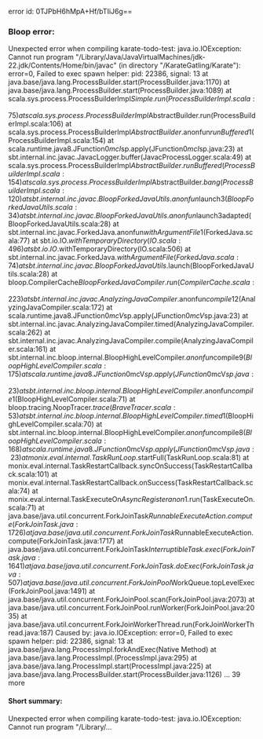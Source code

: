 error id: 0TJPbH6hMpA+Hf/bTIiJ6g==
### Bloop error:

Unexpected error when compiling karate-todo-test: java.io.IOException: Cannot run program "/Library/Java/JavaVirtualMachines/jdk-22.jdk/Contents/Home/bin/javac" (in directory "<HOME>/KarateGatling/Karate"): error=0, Failed to exec spawn helper: pid: 22386, signal: 13
	at java.base/java.lang.ProcessBuilder.start(ProcessBuilder.java:1170)
	at java.base/java.lang.ProcessBuilder.start(ProcessBuilder.java:1089)
	at scala.sys.process.ProcessBuilderImpl$Simple.run(ProcessBuilderImpl.scala:75)
	at scala.sys.process.ProcessBuilderImpl$AbstractBuilder.run(ProcessBuilderImpl.scala:106)
	at scala.sys.process.ProcessBuilderImpl$AbstractBuilder.$anonfun$runBuffered$1(ProcessBuilderImpl.scala:154)
	at scala.runtime.java8.JFunction0$mcI$sp.apply(JFunction0$mcI$sp.java:23)
	at sbt.internal.inc.javac.JavacLogger.buffer(JavacProcessLogger.scala:49)
	at scala.sys.process.ProcessBuilderImpl$AbstractBuilder.runBuffered(ProcessBuilderImpl.scala:154)
	at scala.sys.process.ProcessBuilderImpl$AbstractBuilder.$bang(ProcessBuilderImpl.scala:120)
	at sbt.internal.inc.javac.BloopForkedJavaUtils$.$anonfun$launch$3(BloopForkedJavaUtils.scala:34)
	at sbt.internal.inc.javac.BloopForkedJavaUtils$.$anonfun$launch$3$adapted(BloopForkedJavaUtils.scala:28)
	at sbt.internal.inc.javac.ForkedJava$.$anonfun$withArgumentFile$1(ForkedJava.scala:77)
	at sbt.io.IO$.withTemporaryDirectory(IO.scala:496)
	at sbt.io.IO$.withTemporaryDirectory(IO.scala:506)
	at sbt.internal.inc.javac.ForkedJava$.withArgumentFile(ForkedJava.scala:74)
	at sbt.internal.inc.javac.BloopForkedJavaUtils$.launch(BloopForkedJavaUtils.scala:28)
	at bloop.CompilerCache$BloopForkedJavaCompiler.run(CompilerCache.scala:223)
	at sbt.internal.inc.javac.AnalyzingJavaCompiler.$anonfun$compile$12(AnalyzingJavaCompiler.scala:172)
	at scala.runtime.java8.JFunction0$mcV$sp.apply(JFunction0$mcV$sp.java:23)
	at sbt.internal.inc.javac.AnalyzingJavaCompiler.timed(AnalyzingJavaCompiler.scala:262)
	at sbt.internal.inc.javac.AnalyzingJavaCompiler.compile(AnalyzingJavaCompiler.scala:161)
	at sbt.internal.inc.bloop.internal.BloopHighLevelCompiler.$anonfun$compile$9(BloopHighLevelCompiler.scala:175)
	at scala.runtime.java8.JFunction0$mcV$sp.apply(JFunction0$mcV$sp.java:23)
	at sbt.internal.inc.bloop.internal.BloopHighLevelCompiler.$anonfun$compile$1(BloopHighLevelCompiler.scala:71)
	at bloop.tracing.NoopTracer$.trace(BraveTracer.scala:53)
	at sbt.internal.inc.bloop.internal.BloopHighLevelCompiler.timed$1(BloopHighLevelCompiler.scala:70)
	at sbt.internal.inc.bloop.internal.BloopHighLevelCompiler.$anonfun$compile$8(BloopHighLevelCompiler.scala:168)
	at scala.runtime.java8.JFunction0$mcV$sp.apply(JFunction0$mcV$sp.java:23)
	at monix.eval.internal.TaskRunLoop$.startFull(TaskRunLoop.scala:81)
	at monix.eval.internal.TaskRestartCallback.syncOnSuccess(TaskRestartCallback.scala:101)
	at monix.eval.internal.TaskRestartCallback.onSuccess(TaskRestartCallback.scala:74)
	at monix.eval.internal.TaskExecuteOn$AsyncRegister$$anon$1.run(TaskExecuteOn.scala:71)
	at java.base/java.util.concurrent.ForkJoinTask$RunnableExecuteAction.compute(ForkJoinTask.java:1726)
	at java.base/java.util.concurrent.ForkJoinTask$RunnableExecuteAction.compute(ForkJoinTask.java:1717)
	at java.base/java.util.concurrent.ForkJoinTask$InterruptibleTask.exec(ForkJoinTask.java:1641)
	at java.base/java.util.concurrent.ForkJoinTask.doExec(ForkJoinTask.java:507)
	at java.base/java.util.concurrent.ForkJoinPool$WorkQueue.topLevelExec(ForkJoinPool.java:1491)
	at java.base/java.util.concurrent.ForkJoinPool.scan(ForkJoinPool.java:2073)
	at java.base/java.util.concurrent.ForkJoinPool.runWorker(ForkJoinPool.java:2035)
	at java.base/java.util.concurrent.ForkJoinWorkerThread.run(ForkJoinWorkerThread.java:187)
Caused by: java.io.IOException: error=0, Failed to exec spawn helper: pid: 22386, signal: 13
	at java.base/java.lang.ProcessImpl.forkAndExec(Native Method)
	at java.base/java.lang.ProcessImpl.<init>(ProcessImpl.java:295)
	at java.base/java.lang.ProcessImpl.start(ProcessImpl.java:225)
	at java.base/java.lang.ProcessBuilder.start(ProcessBuilder.java:1126)
	... 39 more
#### Short summary: 

Unexpected error when compiling karate-todo-test: java.io.IOException: Cannot run program "/Library/...